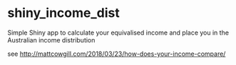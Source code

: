 # shiny_income_dist
Simple Shiny app to calculate your equivalised income and place you in the Australian income distribution

see http://mattcowgill.com/2018/03/23/how-does-your-income-compare/
